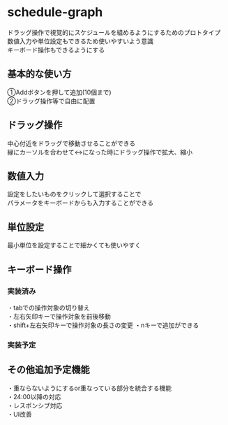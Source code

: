 # schedule-graph
ドラッグ操作で視覚的にスケジュールを組めるようにするためのプロトタイプ  
数値入力や単位設定もできるため使いやすいよう意識  
キーボード操作もできるようにする  

## 基本的な使い方
①Addボタンを押して追加(10個まで)  
②ドラッグ操作等で自由に配置

## ドラッグ操作
中心付近をドラッグで移動させることができる  
縁にカーソルを合わせて↔になった時にドラッグ操作で拡大、縮小

## 数値入力
設定をしたいものをクリックして選択することで  
パラメータをキーボードからも入力することができる

## 単位設定
最小単位を設定することで細かくても使いやすく

## キーボード操作
### 実装済み
・tabでの操作対象の切り替え  
・左右矢印キーで操作対象を前後移動  
・shift+左右矢印キーで操作対象の長さの変更
・nキーで追加ができる
### 実装予定

## その他追加予定機能
・重ならないようにするor重なっている部分を統合する機能  
・24:00以降の対応  
・レスポンシブ対応  
・UI改善  
